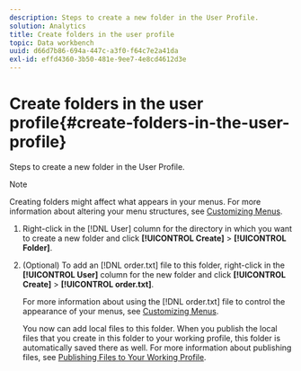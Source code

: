 ```yaml
---
description: Steps to create a new folder in the User Profile.
solution: Analytics
title: Create folders in the user profile
topic: Data workbench
uuid: d66d7b86-694a-447c-a3f0-f64c7e2a41da
exl-id: effd4360-3b50-481e-9ee7-4e8cd4612d3e
---
```

# Create folders in the user profile{#create-folders-in-the-user-profile}

Steps to create a new folder in the User Profile.

>[!NOTE]
>
>Creating folders might affect what appears in your menus. For more information about altering your menu structures, see [Customizing Menus](../../../../home/c-get-started/c-intf-anlys-ftrs/c-ctm-menus/c-ctm-menus.md#concept-93d4c09cb7f34cd293b7b64fba1cf894).

1. Right-click in the [!DNL User] column for the directory in which you want to create a new folder and click **[!UICONTROL Create]** > **[!UICONTROL Folder]**.
1. (Optional) To add an [!DNL order.txt] file to this folder, right-click in the **[!UICONTROL User]** column for the new folder and click **[!UICONTROL Create]** > **[!UICONTROL order.txt]**.

   For more information about using the [!DNL order.txt] file to control the appearance of your menus, see [Customizing Menus](../../../../home/c-get-started/c-intf-anlys-ftrs/c-ctm-menus/c-ctm-menus.md#concept-93d4c09cb7f34cd293b7b64fba1cf894).

   You now can add local files to this folder. When you publish the local files that you create in this folder to your working profile, this folder is automatically saved there as well. For more information about publishing files, see [Publishing Files to Your Working Profile](../../../../home/c-get-started/c-admin-intrf/c-prof-mgr/t-pub-files-wkg-prof.md#task-a0106e010c834d16bd60eef4721b6af9).
